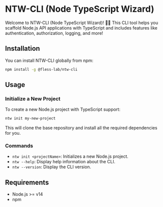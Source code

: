 # NTW-CLI (Node TypeScript Wizard)

Welcome to NTW-CLI (Node TypeScript Wizard)! 🎩✨ This CLI tool helps you scaffold Node.js API applications with TypeScript and includes features like authentication, authorization, logging, and more!

## Installation

You can install NTW-CLI globally from npm:

```bash
npm install -g @fless-lab/ntw-cli
```

## Usage

### Initialize a New Project

To create a new Node.js project with TypeScript support:

```bash
ntw init my-new-project
```

This will clone the base repository and install all the required dependencies for you.

### Commands

- `ntw init <projectName>`: Initializes a new Node.js project.
- `ntw --help`: Display help information about the CLI.
- `ntw --version`: Display the CLI version.

## Requirements

- Node.js >= v14
- npm
